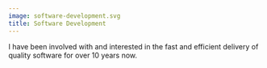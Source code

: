 ```yaml
---
image: software-development.svg
title: Software Development
---
```

I have been involved with and interested in the fast and efficient delivery of quality software for over 10 years now.